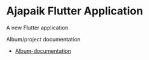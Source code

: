 # Ajapaik Flutter Application

A new Flutter application.

Album/project documentation
* [Album-documentation](wiki/Album-documentation)
